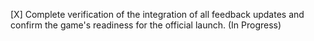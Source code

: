 [X] Complete verification of the integration of all feedback updates and confirm the game's readiness for the official launch. (In Progress)
